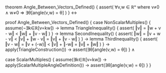 theorem Angle_Between_Vectors_Defined() {
  assert(
    ∀v,w ∈ ℝⁿ where v≠0 ∧ w≠0 ⇒ 
    ∃θ[angle(v,w) = θ]
  )
} ↔

proof Angle_Between_Vectors_Defined() {
  case NonScalarMultiples() {
    assume(¬∃k∈ℝ[v=kw]) →
    lemma TriangleInequality() {
      assert(
        ‖v‖ = ‖w + v - w‖ <
        ‖w‖ + ‖v - w‖
      )
    } →
    lemma SecondInequality() {
      assert(
        ‖w‖ = ‖v + w - v‖ <
        ‖v‖ + ‖w - v‖ =
        ‖v‖ + ‖v - w‖
      )
    } →
    lemma ThirdInequality() {
      assert(
        ‖v - w‖ = ‖v + (-w)‖ <
        ‖v‖ + ‖-w‖ =
        ‖v‖ + ‖w‖
      )
    } →
    apply(TriangleConstruction()) →
    assert(∃θ[angle(v,w) = θ])
  } ∧
  
  case ScalarMultiples() {
    assume(∃k∈ℝ[v=kw]) →
    apply(ScalarMultipleAngleDefinition()) →
    assert(∃θ[angle(v,w) = θ])
  }
}